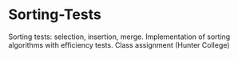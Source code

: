 # Sorting-Tests
Sorting tests: selection, insertion, merge. Implementation of sorting algorithms with efficiency tests. Class assignment (Hunter College)
